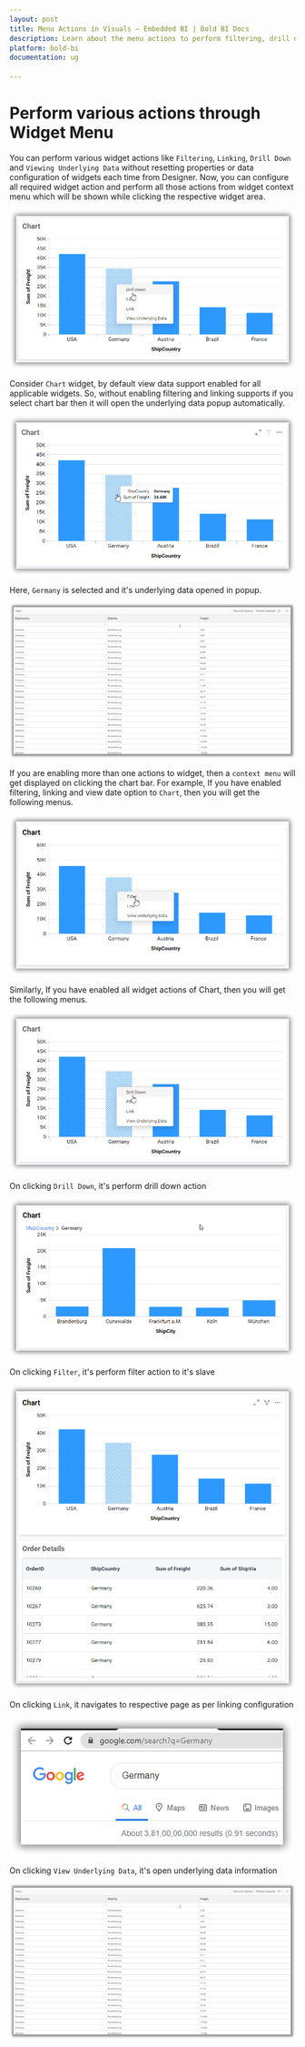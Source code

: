 ```yaml
---
layout: post
title: Menu Actions in Visuals – Embedded BI | Bold BI Docs
description: Learn about the menu actions to perform filtering, drill down, linking and view underlying data in Bold BI.
platform: bold-bi
documentation: ug

---
```


# Perform various actions through Widget Menu

You can perform various widget actions like `Filtering`, `Linking`, `Drill Down` and `Viewing Underlying Data` without resetting properties or data configuration of widgets each time from Designer. Now, you can configure all required widget action and perform all those actions from widget context menu which will be shown while clicking the respective widget area. 

![widget with all option](/static/assets/visualizing-data/working-with-widgets/images/widget_action_with_all_option.png)

Consider `Chart` widget, by default view data support enabled for all applicable widgets. So, without enabling filtering and linking supports if you select chart bar then it will open the underlying data popup automatically.

![widget selection](/static/assets/visualizing-data/working-with-widgets/images/chart_widget_bar_selection.png)

Here, `Germany` is selected and it's underlying data opened in popup.

![widget view data](/static/assets/visualizing-data/working-with-widgets/images/widget_action_view_data.png)

If you are enabling more than one actions to widget, then a `context menu` will get displayed on clicking the chart bar. For example, If you have enabled filtering, linking and view date option to `Chart`, then you will get the following menus.

![widget action with limited menu data](/static/assets/visualizing-data/working-with-widgets/images/widget_action_limited_menu.png)

Similarly, If you have enabled all widget actions of Chart, then you will get the following menus.

![widget with all option](/static/assets/visualizing-data/working-with-widgets/images/widget_action_with_all_option.png)

On clicking `Drill Down`, it's perform drill down action

![chart drill down](/static/assets/visualizing-data/working-with-widgets/images/widget_action_drilldown.png)

On clicking `Filter`, it's perform filter action to it's slave

![chart filter action](/static/assets/visualizing-data/working-with-widgets/images/widget_action_filtering.png)

On clicking `Link`, it navigates to respective page as per linking configuration

![chart linking](/static/assets/visualizing-data/working-with-widgets/images/widget_action_linking.png)

On clicking `View Underlying Data`, it's open underlying data information

![widget view data](/static/assets/visualizing-data/working-with-widgets/images/widget_action_view_data.png)






